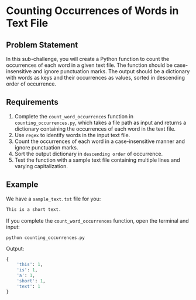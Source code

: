 # Counting Occurrences of Words in Text File

## Problem Statement

In this sub-challenge, you will create a Python function to count the occurrences of each word in a given text file. The function should be case-insensitive and ignore punctuation marks. The output should be a dictionary with words as keys and their occurrences as values, sorted in descending order of occurrence.

## Requirements

1. Complete the `count_word_occurrences` function in `counting_occurrences.py`, which takes a file path as input and returns a dictionary containing the occurrences of each word in the text file.
2. Use `regex` to identify words in the input text file.
3. Count the occurrences of each word in a case-insensitive manner and ignore punctuation marks.
4. Sort the output dictionary in `descending order` of occurrence.
5. Test the function with a sample text file containing multiple lines and varying capitalization.

## Example

We have a `sample_text.txt` file for you:

```txt
This is a short text.
```

If you complete the `count_word_occurrences` function, open the terminal and input:

```shell
python counting_occurrences.py
```

Output:

```python
{
    'this': 1,
    'is': 1,
    'a': 1,
    'short': 1,
    'text': 1
}
```
